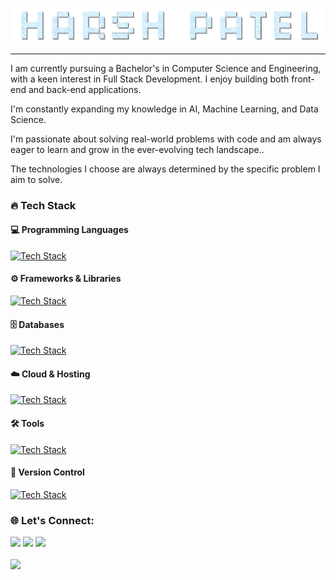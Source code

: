 <a href="https://github.com/Harsh21Patel"><img src="HarshPatel.gif" alt="Harsh">
</a>

<hr>
<p>I am currently pursuing a Bachelor's in Computer Science and Engineering, with a keen interest in Full Stack Development. I enjoy building both front-end and back-end applications.</p>
<p>I'm constantly expanding my knowledge in AI, Machine Learning, and Data Science.</p>
<p>I'm passionate about solving real-world problems with code and am always eager to learn and grow in the ever-evolving tech landscape..</p>
<p> The technologies I choose are always determined by the specific problem I aim to solve.</p>

### 🔥 Tech Stack

#### 💻 Programming Languages
[![Tech Stack](https://skillicons.dev/icons?i=java,python,js,c,cpp,php)](https://github.com/Harsh21Patel/)

#### ⚙️ Frameworks & Libraries
[![Tech Stack](https://skillicons.dev/icons?i=nodejs,react,next,express,tailwind,bootstrap)](https://github.com/Harsh21Patel/)

#### 🗄️ Databases
[![Tech Stack](https://skillicons.dev/icons?i=mysql,mongodb)](https://github.com/Harsh21Patel/)

#### ☁️ Cloud & Hosting
[![Tech Stack](https://skillicons.dev/icons?i=googlecloud,netlify,vercel,replit)](https://github.com/Harsh21Patel/)

#### 🛠️ Tools
[![Tech Stack](https://skillicons.dev/icons?i=figma,vscode,postman)](https://github.com/Harsh21Patel/)

#### 📁 Version Control
[![Tech Stack](https://skillicons.dev/icons?i=github,git)](https://github.com/Harsh21Patel/)

### 🌐 Let's Connect:
[![](https://skillicons.dev/icons?i=linkedin)](https://www.linkedin.com/in/harshpatel21/)
[![](https://skillicons.dev/icons?i=gmail)](mailto:codingwithharshpatel@gmail.com)
[![](https://skillicons.dev/icons?i=instagram)](https://www.instagram.com/harshpatel21_/)
<br><br>
<img src="https://komarev.com/ghpvc/?username=Harsh21Patel&color=0096c7&style=for-the-badge&label=VISITOR" width="130" style="margin-left: 0px;">

